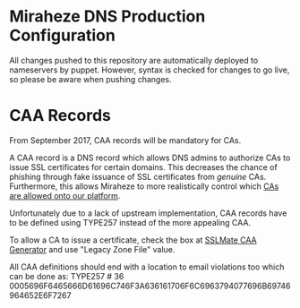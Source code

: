 # Miraheze DNS Production Configuration

All changes pushed to this repository are automatically deployed to nameservers by puppet. However, syntax is checked for changes to go live, so please be aware when pushing changes.

# CAA Records

From September 2017, CAA records will be mandatory for CAs.

A CAA record is a DNS record which allows DNS admins to authorize CAs to issue SSL certificates for certain domains.
This decreases the chance of phishing through fake issuance of SSL certificates from *genuine* CAs.
Furthermore, this allows Miraheze to more realistically control which [CAs are allowed onto our platform](https://meta.miraheze.org/wiki/Special:Diff/13904#WoSign_and_StartSSL_untrusted_on_FF).

Unfortunately due to a lack of upstream implementation, CAA records have to be defined using TYPE257 instead of the more appealing CAA.

To allow a CA to issue a certificate, check the box at [SSLMate CAA Generator](https://sslmate.com/labs/caa/) and use "Legacy Zone File" value.

All CAA definitions should end with a location to email violations too which can be done as:
TYPE257	\# 36 0005696F6465666D61696C746F3A636161706F6C6963794077696B69746964652E6F7267
